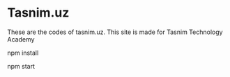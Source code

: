 # Tasnim.uz
These are the codes of tasnim.uz. This site is made for Tasnim Technology Academy

npm install

npm start
